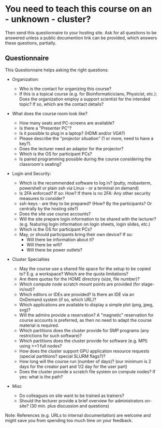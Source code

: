 # You need to teach this course on an - unknown - cluster?

Then send this questionnaire to your hosting site. Ask for all questions to be answered unless a public documention link can be provided, which answers these questions, partially.

## Questionnaire

This Questionnaire helps asking the right questions:

- Organization:
  - Who is the contact for organizing this course? 
  - If this is a topical course (e.g. for Bioinformaticicians, Physicist, etc.): Does the organization employ a support scientist for the intended topic? If so, which are the contact details?

- What does the course room look like?
  - How many seats and PC-screens are available?
  - Is there a "Presenter PC"?
  - Is it possible to plug in a laptop? (HDMI and/or VGA?)
  - Please describe the "projector situation" (1 or more, need to have a key?).
  - Does the lecturer need an adaptor for the projector?
  - Which is the OS for participant PCs? 
  - Is paired programming possible during the course considering the classroom's seating?

- Login and Security:
  - Which is the recommended software to log in? (putty, mobaxterm, powershell or plain ssh via Linux - or a terminal on demand)
  - Is 2FA enforced? If so: How?
    If there is no 2FA: Any other security measures to consider?
  - ssh-keys - are they to be prepared? (How? By the participants? Or centrally by the hosting site?)
  - Does the site use course accounts?
  - Will the site prepare login information to be shared with the lecturer? (e.g. featuring login information on login sheets, login slides, etc.)
  - Which is the OS for participant PCs? 
  - May, or should participants bring their own device? If so:
    - Will there be information about it? 
    - Will there be wifi? 
    -  Will there be power outlets?

- Cluster Specialties
  - May the course use a shared file space for the setup to be copied to? E.g. a workspace? Which are the quota limitations?
  - Are there quotas for the HOME directory (size, file number)?
  - Which compute node scratch mount points are provided (for stage-in/out)?
  - Which editors or IDEs are provided? Is there an IDE via an OnDemand system (if so, which URL)?
  - Which applications are available to display a simple plot (png, jpeg, svg)?
  - Will the admins provide a reservation? A "magnetic" reservation for course accounts is preferred, as then no need to adapt the course material is required.
  - Which partitions does the cluster provide for SMP programs (any restrictions for such software)?
  - Which partitions does the cluster provide for software (e.g. MPI) using >=1 full nodes?
  - How does the cluster support GPU application resource requests (special partitions? special SLURM flags?)?
  - How long will the course run (number of days)? (our minimum is 2 days for the creator part and 1/2 day for the user part)
  - Does the cluster provide a scratch file system on compute nodes? If yes: what is the path?

- Misc
  - Do colleagues on site want to be trained as trainers?
  - Should the lecturer provide a brief overview for administrators on-site?  (30 min. plus discussion and questions)

Note: References (e.g. URLs to internal documentation) are welcome and might save you from spending too much time on your feedback.

